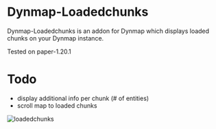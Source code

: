# Dynmap-Loadedchunks

Dynmap-Loadedchunks is an addon for Dynmap
which displays loaded chunks on your Dynmap instance.

Tested on paper-1.20.1

# Todo

- display additional info per chunk (# of entities)
- scroll map to loaded chunks

![loadedchunks](https://github.com/sebseb7/dynmap-loadedchunks/assets/677956/8f0d1877-8fa7-4dcf-8d0b-8b3ff1b709d4)
